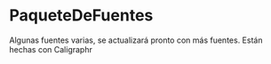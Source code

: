 # PaqueteDeFuentes
Algunas fuentes varias, se actualizará pronto con más fuentes. Están hechas con Caligraphr
